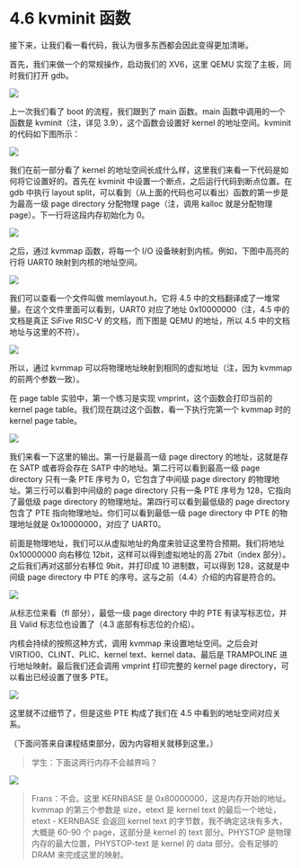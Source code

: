 # 4.6 kvminit 函数

接下来，让我们看一看代码，我认为很多东西都会因此变得更加清晰。

首先，我们来做一个的常规操作，启动我们的 XV6，这里 QEMU 实现了主板，同时我们打开 gdb。

![](<../assets/image (209).png>)

上一次我们看了 boot 的流程，我们跟到了 main 函数。main 函数中调用的一个函数是 kvminit（注，详见 3.9），这个函数会设置好 kernel 的地址空间。kvminit 的代码如下图所示：

![](<../assets/image (356).png>)

我们在前一部分看了 kernel 的地址空间长成什么样，这里我们来看一下代码是如何将它设置好的。首先在 kvminit 中设置一个断点，之后运行代码到断点位置。在 gdb 中执行 layout split，可以看到（从上面的代码也可以看出）函数的第一步是为最高一级 page directory 分配物理 page（注，调用 kalloc 就是分配物理 page）。下一行将这段内存初始化为 0。

![](<../assets/image (197).png>)

之后，通过 kvmmap 函数，将每一个 I/O 设备映射到内核。例如，下图中高亮的行将 UART0 映射到内核的地址空间。

![](<../assets/image (261).png>)

我们可以查看一个文件叫做 memlayout.h，它将 4.5 中的文档翻译成了一堆常量。在这个文件里面可以看到，UART0 对应了地址 0x10000000（注，4.5 中的文档是真正 SiFive RISC-V 的文档，而下图是 QEMU 的地址，所以 4.5 中的文档地址与这里的不符）。

![](<../assets/image (265).png>)

所以，通过 kvmmap 可以将物理地址映射到相同的虚拟地址（注，因为 kvmmap 的前两个参数一致）。

在 page table 实验中，第一个练习是实现 vmprint，这个函数会打印当前的 kernel page table。我们现在跳过这个函数，看一下执行完第一个 kvmmap 时的 kernel page table。

![](<../assets/image (328).png>)

我们来看一下这里的输出。第一行是最高一级 page directory 的地址，这就是存在 SATP 或者将会存在 SATP 中的地址。第二行可以看到最高一级 page directory 只有一条 PTE 序号为 0，它包含了中间级 page directory 的物理地址。第三行可以看到中间级的 page directory 只有一条 PTE 序号为 128，它指向了最低级 page directory 的物理地址。第四行可以看到最低级的 page directory 包含了 PTE 指向物理地址。你们可以看到最低一级 page directory 中 PTE 的物理地址就是 0x10000000，对应了 UART0。

前面是物理地址，我们可以从虚拟地址的角度来验证这里符合预期。我们将地址 0x10000000 向右移位 12bit，这样可以得到虚拟地址的高 27bit（index 部分）。之后我们再对这部分右移位 9bit，并打印成 10 进制数，可以得到 128，这就是中间级 page directory 中 PTE 的序号。这与之前（4.4）介绍的内容是符合的。

![](<../assets/image (353).png>)

从标志位来看（fl 部分），最低一级 page directory 中的 PTE 有读写标志位，并且 Valid 标志位也设置了（4.3 底部有标志位的介绍）。

内核会持续的按照这种方式，调用 kvmmap 来设置地址空间。之后会对 VIRTIO0、CLINT、PLIC、kernel text、kernel data、最后是 TRAMPOLINE 进行地址映射。最后我们还会调用 vmprint 打印完整的 kernel page directory，可以看出已经设置了很多 PTE。

![](<../assets/image (320).png>)

这里就不过细节了，但是这些 PTE 构成了我们在 4.5 中看到的地址空间对应关系。

（下面问答来自课程结束部分，因为内容相关就移到这里。）

> 学生：下面这两行内存不会越界吗？

![](<../assets/image (377).png>)

> Frans：不会。这里 KERNBASE 是 0x80000000，这是内存开始的地址。kvmmap 的第三个参数是 size，etext 是 kernel text 的最后一个地址，etext - KERNBASE 会返回 kernel text 的字节数，我不确定这块有多大，大概是 60-90 个 page，这部分是 kernel 的 text 部分。PHYSTOP 是物理内存的最大位置，PHYSTOP-text 是 kernel 的 data 部分。会有足够的 DRAM 来完成这里的映射。
